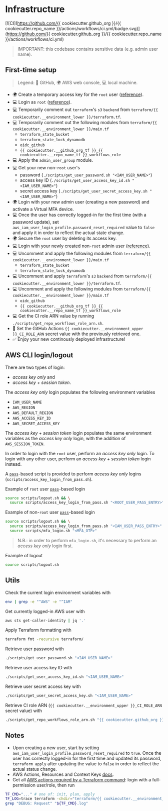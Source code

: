 # Infrastructure

[![CI](https://github.com/{{ cookiecutter.github_org }}/{{ cookiecutter.repo_name }}/actions/workflows/ci.yml/badge.svg)](https://github.com/{{ cookiecutter.github_org }}/{{ cookiecutter.repo_name }}/actions/workflows/ci.yml)

> IMPORTANT: this codebase contains sensitive data (e.g. admin user name).

## First-time setup

> Legend: 🤖 GitHub, 🌍 AWS web console, 💻 local machine.

- 🌍 Create a temporary access key for the `root` user ([reference](https://docs.aws.amazon.com/powershell/latest/userguide/pstools-appendix-sign-up.html)).
- 💻 Login as `root` ([reference](#aws-cli-login%2Flogout)).
- 💻 Temporarily comment out `terraform`'s `s3` `backend` from
  `terraform/{{ cookiecutter.__environment_lower }}/terraform.tf`.
- 💻 Temporarily comment out the following modules from
  `terraform/{{ cookiecutter.__environment_lower }}/main.tf`
  - `terraform_state_bucket`
  - `terraform_state_lock_dynamodb`
  - `oidc_github`
  - `{{ cookiecutter.__github_org_tf }}_{{ cookiecutter.__repo_name_tf }}_workflows_role`
- 💻 Apply the `admin_user_group` module.
- 💻 Get your new non-`root` user's
  - password (`./scripts/get_user_password.sh "<IAM_USER_NAME>"`)
  - access key ID (`./scripts/get_user_access_key_id.sh "<IAM_USER_NAME>"`)
  - secret access key (`./scripts/get_user_secret_access_key.sh "<IAM_USER_NAME>"`)
- 🌍 Login with your new admin user (creating a new password) and
  activate a Virtual MFA device.
- 💻 Once the user has correctly logged-in for the first time (with a password update),
  set `aws_iam_user_login_profile.password_reset_required` value to `false`
  and apply it in order to reflect the actual state change.
- 🌍 Secure the `root` user by deleting its access key.
- 💻 Login with your newly created non-`root` admin user ([reference](#aws-cli-login%2Flogout)).
- 💻 Uncomment and apply the following modules from
  `terraform/{{ cookiecutter.__environment_lower }}/main.tf`
  - `terraform_state_bucket`
  - `terraform_state_lock_dynamodb`
- 💻 Uncomment and apply `terraform`'s `s3` `backend` from
  `terraform/{{ cookiecutter.__environment_lower }}/terraform.tf`.
- 💻 Uncomment and apply the following modules from
  `terraform/{{ cookiecutter.__environment_lower }}/main.tf`
  - `oidc_github`
  - `{{ cookiecutter.__github_org_tf }}_{{ cookiecutter.__repo_name_tf }}_workflows_role`
- 💻 Get the CI role ARN value by running `./scripts/get_repo_workflows_role_arn.sh`.
- 🤖 Set the GitHub Actions `{{ cookiecutter.__environment_upper }}_CI_ROLE_ARN`
  secret value with the previously retrieved one.
- ✅ Enjoy your new continously deployed infrastructure!

## AWS CLI login/logout

There are two types of login:

- _access key only_ and
- _access key + session token_.

The _access key only_ login populates the following environment variables

- `IAM_USER_NAME`
- `AWS_REGION`
- `AWS_DEFAULT_REGION`
- `AWS_ACCESS_KEY_ID`
- `AWS_SECRET_ACCESS_KEY`

The _access key + session token_ login populates the same environment variables
as the _access key only_ login, with the addition of `AWS_SESSION_TOKEN`.

In order to login with the `root` user, perform an _access key only_ login.
To login with any other user, perform an _access key + session token_ login instead.

A [`pass`](https://www.passwordstore.org/)-based script is provided to perform
_access key only_ logins (`scripts/access_key_login_from_pass.sh`).

Example of `root` user [`pass`](https://www.passwordstore.org/)-based login

```bash
source scripts/logout.sh && \
  source scripts/access_key_login_from_pass.sh "<ROOT_USER_PASS_ENTRY>"
```

Example of non-`root` user [`pass`](https://www.passwordstore.org/)-based login

```bash
source scripts/logout.sh && \
  source scripts/access_key_login_from_pass.sh "<IAM_USER_PASS_ENTRY>" && \
  source scripts/mfa_login.sh "<MFA_OTP>"
```

> N.B.: in order to perform `mfa_login.sh`, it's necessary to perform an
> _access key only_ login first.

Example of logout

```bash
source scripts/logout.sh
```

## Utils

Check the current login environment variables with

```bash
env | grep -e "^AWS" -e "^IAM"
```

Get currently logged-in AWS user with

```bash
aws sts get-caller-identity | jq '.'
```

Apply Terraform formatting with

```bash
terraform fmt -recursive terraform/
```

Retrieve user password with

```bash
./scripts/get_user_password.sh "<IAM_USER_NAME>"
```

Retrieve user access key ID with

```bash
./scripts/get_user_access_key_id.sh "<IAM_USER_NAME>"
```

Retrieve user secret access key with

```bash
./scripts/get_user_secret_access_key.sh "<IAM_USER_NAME>"
```

Retrieve CI role ARN (`{{ cookiecutter.__environment_upper }}_CI_ROLE_ARN` secret value) with

```bash
./scripts/get_repo_workflows_role_arn.sh "{{ cookiecutter.github_org }}" "{{ cookiecutter.repo_name }}"
```

## Notes

- Upon creating a new user, start by setting
  `aws_iam_user_login_profile.password_reset_required` to `true`.
  Once the user has correctly logged-in for the first time and updated its password,
  `terraform apply` after updating the value to `false` in order to reflect the actual
  status change.
- AWS Actions, Resources and Context Keys [docs](https://docs.aws.amazon.com/service-authorization/latest/reference/reference_policies_actions-resources-contextkeys.html).
- Get all [AWS actions required by a Terraform command](https://stackoverflow.com/a/60542958/5210544):
  login with a full-permission user/role, then run

```bash
TF_CMD="..." # one of: init, plan, apply
TF_LOG=trace terraform -chdir="terraform/{{ cookiecutter.__environment_lower }}" "${TF_CMD}" &> "${TF_CMD}.log"
grep "DEBUG: Request" "${TF_CMD}.log"
```
